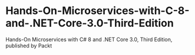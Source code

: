 # Hands-On-Microservices-with-C-8-and-.NET-Core-3.0-Third-Edition
Hands-On Microservices with C# 8 and .NET Core 3.0, Third Edition, published by Packt
